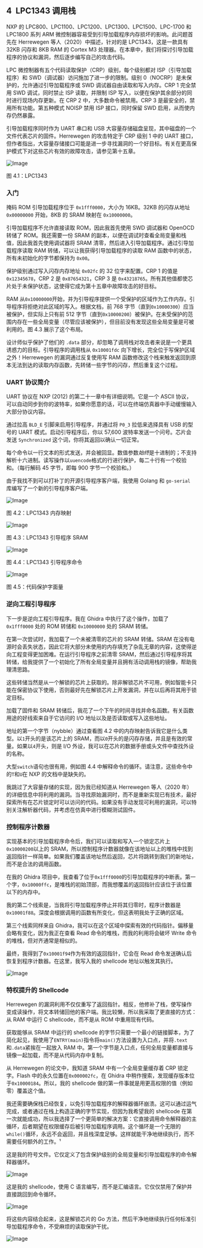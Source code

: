 ## **4 LPC1343 调用栈**

NXP 的 LPC800、LPC1100、LPC1200、LPC1300、LPC1500、LPC-1700 和 LPC1800 系列 ARM 微控制器容易受到引导加载程序内存损坏的影响。此问题首先在 Herrewegen 等人（2020）中描述，针对的是 LPC1343，这是一款具有 32KB 闪存和 8KB RAM 的 Cortex M3 处理器。在本章中，我们将探讨引导加载程序的协议和漏洞，然后逐步编写自己的攻击代码。

LPC 微控制器有五个代码读取保护（CRP）级别，每个级别都对 ISP（引导加载程序）和 SWD（调试器）访问施加了进一步的限制。级别 0（NOCRP）是未保护的，允许通过引导加载程序或 SWD 调试器自由读取和写入内存。CRP 1 完全禁用 SWD 调试，同时禁止 ISP 读取，并限制 ISP 写入，以便在保护其余部分的同时进行现场内存更新。在 CRP 2 中，大多数命令被禁用。CRP 3 是最安全的，禁用所有功能。第五种模式 NOISP 禁用 ISP 接口，同时保留 SWD 启用，从而使内存仍然暴露。

引导加载程序同时作为 UART 串口和 USB 大容量存储磁盘呈现，其中磁盘的一个文件代表芯片的固件。Herrewegen 的攻击特定于 CRP 级别 1 中的 UART 接口，但作者指出，大容量存储接口可能是进一步寻找漏洞的一个好目标。有关在更高保护模式下对这些芯片有效的故障攻击，请参见第十五章。

![Image](img/f0042-01.jpg)

图 4.1：LPC1343

### **入门**

掩码 ROM 引导加载程序位于 `0x1fff0000`，大小为 16KB。32KB 的闪存从地址 `0x00000000` 开始，8KB 的 SRAM 映射在 `0x10000000`。

引导加载程序不允许直接读取 ROM，因此我首先使用 SWD 调试器和 OpenOCD 转储了 ROM。我还需要一份 SRAM 的副本，以便在调试时查看全局变量和栈值，因此我首先使用调试器将 SRAM 清零，然后进入引导加载程序。通过引导加载程序读取 RAM 转储，可以让我获得引导加载程序的读取 RAM 函数中的状态，所有未初始化的字节都保持为 `0x00`。

保护级别通过写入闪存内存地址 `0x02fc` 的 32 位字来配置。CRP 1 的值是 `0x12345678`，CRP 2 是 `0x87654321`，CRP 3 是 `0x43218765`。所有其他值都使芯片处于未保护状态，这使得它成为第十五章中故障攻击的好目标。

RAM 从`0x10000000`开始，并为引导程序提供一个受保护的区域作为工作内存。引导程序将拒绝对此区域的写入。根据文档，前 768 字节（直到`0x10000300`）应当被保护，但实际上只有前 512 字节（直到`0x10000200`）被保护。在未受保护的范围内存在一些全局变量（尽管应该被保护），但目前没有发现这些全局变量是可被利用的。图 4.3 展示了这个布局。

设计师似乎保护了他们的 `.data` 部分，却忽略了调用栈对攻击者来说是一个更具诱惑力的目标。引导程序的调用栈从 `0x10001fdc` 向下增长，完全位于写保护区域之外！Herrewegen 的漏洞通过反复使用写 RAM 函数修改这个栈来触发返回到原本无法到达的读取内存函数，先转储一些字节的闪存，然后重复这个过程。

### **UART 协议简介**

UART 协议在 NXP (2012) 的第二十一章中有详细说明。它是一个 ASCII 协议，可以自动同步到你的波特率，如果你愿意的话，可以在终端仿真器中手动缓慢输入大部分协议内容。

通过拉高 `BLD_E` 引脚来启用引导程序，并通过将 `P0_3` 拉低来选择具有 USB 的型号的 UART 模式。启动引导程序后，你以 57,600 波特率发送一个问号。芯片会发送 `Synchronized` 这个词，你将其返回以确认一切正常。

每个命令以一行文本的形式发送，并会被回显。数值参数*始终*是十进制的；不支持解析十六进制。读写操作以`uuencode`格式的行进行保护，每二十行有一个校验和。（每行解码 45 字节，即每 900 字节一个校验和。）

由于我找不到可以打补丁的开源引导程序客户端，我使用 Golang 和 `go-serial` 库编写了一个新的引导程序客户端。

![Image](img/f0045-01.jpg)

图 4.2：LPC1343 内存映射

![Image](img/f0045-02.jpg)

图 4.3：LPC1343 引导程序 SRAM

![Image](img/f0046-01.jpg)

图 4.4：LPC1343 引导程序命令

![Image](img/f0046-02.jpg)

图 4.5：代码保护字面量

### **逆向工程引导程序**

下一步是逆向工程引导程序。我在 Ghidra 中执行了这个操作，加载了 `0x1fff0000` 处的 ROM 转储和 `0x10000000` 处的 SRAM 转储。

在第一次尝试时，我加载了一个未被清零的芯片的 SRAM 转储。SRAM 在没有电源时会丢失状态，因此它将大部分未使用的内存填充了杂乱无章的内容，这使得逆向工程变得更加困难。在运行引导程序之前清零 SRAM，然后通过引导程序将其转储，给我提供了一个初始化了所有全局变量并且拥有活动调用栈的镜像，帮助我理清思路。

这些转储当然是从一个解锁的芯片上获取的。除非解锁芯片不可用，例如智能卡只能在保密协议下使用，否则最好先在解锁芯片上开发漏洞，并在以后再将其用于锁定目标。

加载了固件和 SRAM 转储后，我花了一个下午的时间寻找并命名函数。有关函数用途的好线索来自于它访问的 I/O 地址以及是否读取或写入这些地址。

地址的第一个字节（nybble）通过查看图 4.2 中的内存映射告诉我它是什么类型。以`1`开头的是该芯片上的 SRAM，而以`0`开头的是闪存存储，并且是有效的常量。如果以`4`开头，则是 I/O 外设，我可以在芯片的数据手册或头文件中查找外设的名称。

大型`switch`语句也很有用，例如图 4.4 中解释命令的循环。请注意，这些命令中的`T`和`U`在 NXP 的文档中是缺失的。

我跳过了大容量存储的实现，因为我已经知道从 Herrewegen 等人（2020 年）的详细信息中将利用的漏洞。当寻找原始漏洞时，而不是重新实现已有技术，最好探索所有在芯片锁定时可以访问的代码。如果没有手动发现可利用的漏洞，可以特别关注解析器代码，并考虑在仿真中进行模糊测试固件。

### **控制程序计数器**

实现基本的引导加载程序命令后，我们可以读取和写入一个锁定芯片上`0x10000200`以上的 SRAM，所以控制程序计数器就像在该地址以上的堆栈中找到返回指针一样简单。如果我们覆盖该地址然后返回，芯片将跳转到我们的新地址，而不是合法的调用函数。

在我的 Ghidra 项目中，我查看了位于`0x1fff0000`的引导加载程序的中断表。第一个字，`0x10000ffc`，是堆栈的初始顶部，而我想覆盖的返回指针应该位于该位置以下的内存中。

我的第二个线索是，当我将引导加载程序停止并将其归零时，程序计数器是`0x10001f88`。深度会根据调用的函数有所变化，但这表明我处于正确的区域。

第三个线索同样来自 Ghidra，我可以在这个区域中探索有效的代码指针。偏移量会略有变化，因为我正在查看 Read 命令的堆栈，而我的利用将会破坏 Write 命令的堆栈，但对齐通常是相似的。

最终，我得到了`0x10001f94`作为有效的返回指针，它会在 Read 命令发送确认后恢复到程序计数器。在这里，我写入我的 shellcode 地址以触发其执行。

![Image](img/f0049-01.jpg)

### **特权提升的 Shellcode**

Herrewegen 的漏洞利用不仅仅重写了返回指针。相反，他修补了栈，使写操作变成读操作，将文本转储回他的客户端。我比较懒，所以我采取了更直接的方式：从 RAM 中运行 C shellcode，而不是从 ROM 中重用现有代码。

获取能够从 SRAM 中运行的 shellcode 的字节只需要一个最小的链接脚本，为了简化起见，我使用了`ENTRY(main)`指令将`main()`方法设置为入口点，并将`.text`和`.data`紧挨在一起放入 RAM 中。第一个字节是入口点，任何全局变量都直接与镜像一起加载，而不是从代码内存中复制。

从 Herrewegen 的论文中，我知道 SRAM 中有一个全局变量缓存着 CRP 锁定字。Flash 中的永久位置在`0x000002fc`，在 Ghidra 中稍作搜索，发现缓存版本位于`0x10000184`。所以，我的 shellcode 做的第一件事就是用更高权限的值（例如零）覆盖这个值。

我还需要确保栈已经恢复，以免引导加载程序的解释器循环崩溃。这可以通过运气完成，或者通过在栈上构造正确的字节实现，但因为我希望我的 shellcode 在第一次就能成功，所以我选择了一个更简单的解决方案：它直接调用命令解释器的主循环，后者期望在权限缓存后被引导加载程序调用。这个循环是一个无限的`while()`循环，永远不会返回，并且栈深度足够。这样就能干净地继续执行，而不需要任何额外的工作。¹

这是我的符号文件。它仅定义了包含保护级别的全局变量和引导加载程序的命令解释器循环。

![Image](img/f0050-01.jpg)

这是我的 shellcode，使用 C 语言编写，而不是汇编语言。它仅仅禁用了保护并直接跳回到命令循环。

![Image](img/f0050-02.jpg)

将这些内容结合起来，这是解锁芯片的 Go 方法，然后干净地继续执行任何标准引导加载程序命令，不受麻烦的读取保护干扰。

![Image](img/f0051-01.jpg)
